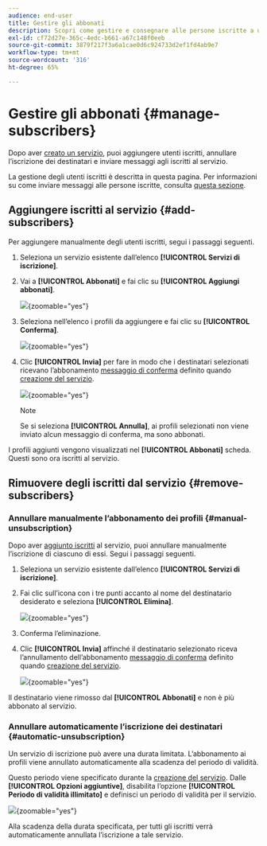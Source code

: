 ```yaml
---
audience: end-user
title: Gestire gli abbonati
description: Scopri come gestire e consegnare alle persone iscritte a un servizio in Adobe Campaign Web
exl-id: cf72d27e-365c-4edc-b661-a67c148f0eeb
source-git-commit: 3879f217f3a6a1cae0d6c924733d2ef1fd4ab9e7
workflow-type: tm+mt
source-wordcount: '316'
ht-degree: 65%

---
```


# Gestire gli abbonati {#manage-subscribers}

Dopo aver [creato un servizio](manage-services.md#create-service), puoi aggiungere utenti iscritti, annullare l’iscrizione dei destinatari e inviare messaggi agli iscritti al servizio.

La gestione degli utenti iscritti è descritta in questa pagina. Per informazioni su come inviare messaggi alle persone iscritte, consulta [questa sezione](../msg/send-to-subscribers.md).

## Aggiungere iscritti al servizio {#add-subscribers}

Per aggiungere manualmente degli utenti iscritti, segui i passaggi seguenti.

1. Seleziona un servizio esistente dall’elenco **[!UICONTROL Servizi di iscrizione]**.

1. Vai a **[!UICONTROL Abbonati]** e fai clic su **[!UICONTROL Aggiungi abbonati]**.

   ![](assets/service-subscribers-tab.png){zoomable=&quot;yes&quot;}

1. Seleziona nell’elenco i profili da aggiungere e fai clic su **[!UICONTROL Conferma]**.

   ![](assets/service-subscribers-select-profiles.png){zoomable=&quot;yes&quot;}

1. Clic **[!UICONTROL Invia]**<!--if you click cancel, does it mean that no message is sent but recipients are still subscribed, or they are not subscribed? it's 2 different actions in the console)--> per fare in modo che i destinatari selezionati ricevano l’abbonamento [messaggio di conferma](manage-services.md#create-confirmation-message) definito quando [creazione del servizio](manage-services.md#create-service).

   ![](assets/service-subscribers-confirmation-msg.png){zoomable=&quot;yes&quot;}

   >[!NOTE]
   >
   >Se si seleziona **[!UICONTROL Annulla]**, ai profili selezionati non viene inviato alcun messaggio di conferma, ma sono abbonati.

I profili aggiunti vengono visualizzati nel **[!UICONTROL Abbonati]** scheda. Questi sono ora iscritti al servizio.

## Rimuovere degli iscritti dal servizio {#remove-subscribers}

### Annullare manualmente l’abbonamento dei profili {#manual-unsubscription}

Dopo aver [aggiunto iscritti](#add-subscribers) al servizio, puoi annullare manualmente l’iscrizione di ciascuno di essi. Segui i passaggi seguenti.

1. Seleziona un servizio esistente dall’elenco **[!UICONTROL Servizi di iscrizione]**.

1. Fai clic sull’icona con i tre punti accanto al nome del destinatario desiderato e seleziona **[!UICONTROL Elimina]**.

   ![](assets/service-subscribers-delete.png){zoomable=&quot;yes&quot;}

1. Conferma l’eliminazione.

1. Clic **[!UICONTROL Invia]** affinché il destinatario selezionato riceva l’annullamento dell’abbonamento [messaggio di conferma](manage-services.md#create-confirmation-message) definito quando [creazione del servizio](manage-services.md#create-service).

   ![](assets/service-subscribers-delete-confirmation.png){zoomable=&quot;yes&quot;}

Il destinatario viene rimosso dal **[!UICONTROL Abbonati]** e non è più abbonato al servizio.

### Annullare automaticamente l’iscrizione dei destinatari {#automatic-unsubscription}

Un servizio di iscrizione può avere una durata limitata. L’abbonamento ai profili viene annullato automaticamente alla scadenza del periodo di validità.

Questo periodo viene specificato durante la [creazione del servizio](manage-services.md#create-service). Dalle **[!UICONTROL Opzioni aggiuntive]**, disabilita l’opzione **[!UICONTROL Periodo di validità illimitato]** e definisci un periodo di validità per il servizio.

![](assets/service-create-validity-period.png){zoomable=&quot;yes&quot;}

Alla scadenza della durata specificata, per tutti gli iscritti verrà automaticamente annullata l’iscrizione a tale servizio.
